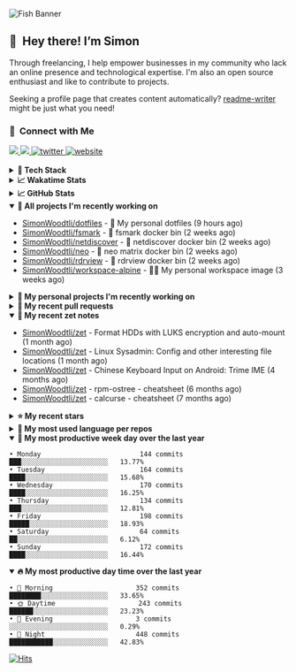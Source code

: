 ![Fish Banner](assets/fish.webp)

## 👋 &nbsp;Hey there! I’m Simon

Through freelancing, I help empower businesses in my community who lack
an online presence and technological expertise. I'm also an open source
enthusiast and like to contribute to projects.

Seeking a profile page that creates content automatically?
[readme-writer] might be just what you need!

### 🤝 &nbsp;Connect with Me

<div align="left">
<a href="https://linkedin.com/in/simonwoodtli" target="_blank">
<img src="https://img.shields.io/badge/linkedin-1E77B5?style=for-the-badge&logo=linkedin&logoColor=white alt=linkedin" />
</a>
<a href="https://github.com/simonwoodtli" target="_blank">
<img src="https://img.shields.io/badge/github-24292E?style=for-the-badge&logo=github&logoColor=white alt=github" />
</a>
<a href="https://twitter.com/simonwoodtlidev" target="_blank">
<img src="https://img.shields.io/badge/twitter-26a7de?style=for-the-badge&logo=twitter&logoColor=white" alt="twitter"/>
</a>
<a href="https://simonwoodtli.com" target="_blank">
<img src="https://img.shields.io/badge/website-E2925F?style=for-the-badge&logo=google-chrome&logoColor=white" alt="website"/>
</a>
</div>
<br/>


<details>
  <summary><b>🧰 Tech Stack</b></summary>
  <div align="center">
  <a href="https://skillicons.dev" target="_blank">
  <img src="https://skillicons.dev/icons?i=js,html,css,bash,python,go,postgresql,docker,vim,linux" alt="JavaScript, HTML, CSS, Bash, Python, Go, PostgreSQL, Docker, Vim,
  Linux">
  </a>
  </div>
</details>

<details>
  <summary><b>📈 Wakatime Stats</b></summary>
  <p align="center"><a href="https://wakatime.com/@SimonWoodtli">
  <img align="center" width="400" height="300" src="https://wakatime.com/share/@SimonWoodtli/7761bcef-e104-47d9-912a-dfd6bf08868b.svg" />
  </a>
  <a href="https://wakatime.com/@SimonWoodtli">
  <img align="center" width="400" height="300" src="https://wakatime.com/share/@SimonWoodtli/341953df-6a40-47b7-8220-ace4eabe0a17.svg" />
  </a></p>

  <h4><b>💬 I've been working with the following languages over the last 7 days</b></h4>

```
• Bash                           13 hrs 15 mins                 █████████████░░░░░░░░░░░░   50.8%
• SWIG                           3 hrs 54 mins                  ████░░░░░░░░░░░░░░░░░░░░░   14.95%
• Markdown                       3 hrs 10 mins                  ███░░░░░░░░░░░░░░░░░░░░░░   12.17%
• GDScript                       1 hr 15 mins                   █░░░░░░░░░░░░░░░░░░░░░░░░   4.8%
• Objective-C                    1 hr 14 mins                   █░░░░░░░░░░░░░░░░░░░░░░░░   4.75%
• Python                         1 hr 4 mins                    █░░░░░░░░░░░░░░░░░░░░░░░░   4.14%
• Other                          40 mins                        █░░░░░░░░░░░░░░░░░░░░░░░░   2.6%
• Assembly                       36 mins                        █░░░░░░░░░░░░░░░░░░░░░░░░   2.33%
• YAML                           22 mins                        ░░░░░░░░░░░░░░░░░░░░░░░░░   1.41%
• Text                           11 mins                        ░░░░░░░░░░░░░░░░░░░░░░░░░   0.73%
• ActionScript 3                 9 mins                         ░░░░░░░░░░░░░░░░░░░░░░░░░   0.63%
• Ezhil                          3 mins                         ░░░░░░░░░░░░░░░░░░░░░░░░░   0.24%
• HTML                           2 mins                         ░░░░░░░░░░░░░░░░░░░░░░░░░   0.18%
• ca65 assembler                 1 min                          ░░░░░░░░░░░░░░░░░░░░░░░░░   0.11%
• Cheetah                        1 min                          ░░░░░░░░░░░░░░░░░░░░░░░░░   0.09%
• Vim Script                     0 secs                         ░░░░░░░░░░░░░░░░░░░░░░░░░   0.03%
• Roff                           0 secs                         ░░░░░░░░░░░░░░░░░░░░░░░░░   0.03%
```

  <h4>👷 I've been working on the following projects over the last 7 days</h4>

```
• dotfiles                       17 hrs 52 mins                 █████████████████░░░░░░░░   68.52%
• Unknown Project                5 hrs 6 mins                   █████░░░░░░░░░░░░░░░░░░░░   19.55%
• foo                            1 hr 11 mins                   █░░░░░░░░░░░░░░░░░░░░░░░░   4.57%
• cloud-os                       40 mins                        █░░░░░░░░░░░░░░░░░░░░░░░░   2.56%
• Private                        38 mins                        █░░░░░░░░░░░░░░░░░░░░░░░░   2.47%
• workspace-alpine               23 mins                        ░░░░░░░░░░░░░░░░░░░░░░░░░   1.49%
• readme-writer                  8 mins                         ░░░░░░░░░░░░░░░░░░░░░░░░░   0.52%
• .fzf                           4 mins                         ░░░░░░░░░░░░░░░░░░░░░░░░░   0.32%
```

  <h4><b>🛠️ I've been working with the following editors over the last 7 days</b></h4>

```
• Vim                            26 hrs 5 mins                  █████████████████████████   100%
```

  <h4><b>💻 I've been working with the following operating systems over the last 7 days</b></h4>

```
• Linux                          26 hrs 5 mins                  █████████████████████████   100%
```

</details>

<details>
  <summary><b>📈 GitHub Stats</b></summary>
  <div align="center">
  <a href="https://github.com/anuraghazra/github-readme-stats"> 
  <img src="https://github-readme-stats.vercel.app/api?username=simonwoodtli&theme=onedark&show_icons=true&hide_rank=true&custom_title=Stats&count_private=true&hide_border=true&hide=issues&line_height=24&bg_color=0d1117" alt="Github Stats">
  <img src="https://github-readme-stats.vercel.app/api/top-langs/?username=simonwoodtli&layout=compact&theme=onedark&count_private=true&hide_border=true&bg_color=0d1117" alt="Top Langs">
  </a>
  </div>
</details>

<details open="">
  <summary><b>👷 All projects I'm recently working on</b></summary>

* [SimonWoodtli/dotfiles](https://github.com/SimonWoodtli/dotfiles) - 🏡 My personal dotfiles (9 hours ago)
* [SimonWoodtli/fsmark](https://github.com/SimonWoodtli/fsmark) - 🐋 fsmark docker bin (2 weeks ago)
* [SimonWoodtli/netdiscover](https://github.com/SimonWoodtli/netdiscover) - 🐋 netdiscover docker bin (2 weeks ago)
* [SimonWoodtli/neo](https://github.com/SimonWoodtli/neo) - 🐋 neo matrix docker bin (2 weeks ago)
* [SimonWoodtli/rdrview](https://github.com/SimonWoodtli/rdrview) - 🐋 rdrview docker bin (2 weeks ago)
* [SimonWoodtli/workspace-alpine](https://github.com/SimonWoodtli/workspace-alpine) - 🤖🐳 My personal workspace image (3 weeks ago)

</details>
<details>
  <summary><b>🌱 My personal projects I'm recently working on</b></summary>

* [SimonWoodtli/dotfiles](https://github.com/SimonWoodtli/dotfiles) - 🏡 My personal dotfiles (9 hours ago)
* [SimonWoodtli/fsmark](https://github.com/SimonWoodtli/fsmark) - 🐋 fsmark docker bin (2 weeks ago)
* [SimonWoodtli/netdiscover](https://github.com/SimonWoodtli/netdiscover) - 🐋 netdiscover docker bin (2 weeks ago)
* [SimonWoodtli/neo](https://github.com/SimonWoodtli/neo) - 🐋 neo matrix docker bin (2 weeks ago)
* [SimonWoodtli/rdrview](https://github.com/SimonWoodtli/rdrview) - 🐋 rdrview docker bin (2 weeks ago)
* [SimonWoodtli/workspace-alpine](https://github.com/SimonWoodtli/workspace-alpine) - 🤖🐳 My personal workspace image (3 weeks ago)

</details>
<details>
  <summary><b>🔨 My recent pull requests</b></summary>

* [feat: add wireguard-generate-keys script](https://github.com/SimonWoodtli/dotfiles-old/pull/14) on [SimonWoodtli/dotfiles-old](https://github.com/SimonWoodtli/dotfiles-old) (13 months ago)
* [feat: add video-to-gif script](https://github.com/SimonWoodtli/dotfiles-old/pull/13) on [SimonWoodtli/dotfiles-old](https://github.com/SimonWoodtli/dotfiles-old) (13 months ago)
* [feat: add spoof-mac-linux script](https://github.com/SimonWoodtli/dotfiles-old/pull/12) on [SimonWoodtli/dotfiles-old](https://github.com/SimonWoodtli/dotfiles-old) (13 months ago)
* [feat: add sp-tmux script](https://github.com/SimonWoodtli/dotfiles-old/pull/11) on [SimonWoodtli/dotfiles-old](https://github.com/SimonWoodtli/dotfiles-old) (13 months ago)
* [feat: add sp script](https://github.com/SimonWoodtli/dotfiles-old/pull/10) on [SimonWoodtli/dotfiles-old](https://github.com/SimonWoodtli/dotfiles-old) (13 months ago)

</details>
<details open="">
  <summary><b>📝 My recent zet notes</b></summary>

* [SimonWoodtli/zet](https://github.com/SimonWoodtli/zet/tree/5c90053d8e9e429e7f6f68f557c97d080eaeb3b2/20230908235916) - Format HDDs with LUKS encryption and auto-mount (1 month ago)
* [SimonWoodtli/zet](https://github.com/SimonWoodtli/zet/tree/f4e6f009cb8f8ff44e9646977125d87dd8f845f9/20230908235236) - Linux Sysadmin: Config and other interesting file locations (1 month ago)
* [SimonWoodtli/zet](https://github.com/SimonWoodtli/zet/tree/d442487a83af583abd23719912a1c1f7496cff33/20230620172505) - Chinese Keyboard Input on Android: Trime IME (4 months ago)
* [SimonWoodtli/zet](https://github.com/SimonWoodtli/zet/tree/3d9625f8bc632c595fa8b28b6f6f09026dd9eec2/20230418171555) - rpm-ostree - cheatsheet (6 months ago)
* [SimonWoodtli/zet](https://github.com/SimonWoodtli/zet/tree/ac39e3c3413746ceaca835b27435b1307b8ece5a/20230405141750) - calcurse - cheatsheet (7 months ago)

</details>
<details>
  <summary><b>⭐ My recent stars</b></summary>

* [junegunn/fzf.vim](https://github.com/junegunn/fzf.vim) - fzf :heart: vim (4 hours ago)
* [chubin/wttr.in](https://github.com/chubin/wttr.in) - :partly_sunny: The right way to check the weather (22 hours ago)
* [tats/w3m](https://github.com/tats/w3m) - Debian's w3m: WWW browsable pager (4 days ago)
* [NetworkBlockDevice/nbd](https://github.com/NetworkBlockDevice/nbd) - Network Block Device (1 month ago)
* [Nuzair46/SpotX-Linux](https://github.com/Nuzair46/SpotX-Linux) - Spotify Ad blocker based on SpotX for Linux (1 month ago)

</details>
<details>
  <summary><b>💬 My most used language per repos</b></summary>

```
• Shell                          15 repos                       █████████████████░░░░░░░░   68.18%
• Dockerfile                     1 repo                         █░░░░░░░░░░░░░░░░░░░░░░░░   4.55%
• JavaScript                     1 repo                         █░░░░░░░░░░░░░░░░░░░░░░░░   4.55%
• CSS                            3 repos                        ███░░░░░░░░░░░░░░░░░░░░░░   13.64%
• Nix                            1 repo                         █░░░░░░░░░░░░░░░░░░░░░░░░   4.55%
• HTML                           1 repo                         █░░░░░░░░░░░░░░░░░░░░░░░░   4.55%
```

</details>
<details open="">
  <summary><b>📆 My most productive week day over the last year</b></summary>

```
• Monday                         144 commits                    ███░░░░░░░░░░░░░░░░░░░░░░   13.77%
• Tuesday                        164 commits                    ████░░░░░░░░░░░░░░░░░░░░░   15.68%
• Wednesday                      170 commits                    ████░░░░░░░░░░░░░░░░░░░░░   16.25%
• Thursday                       134 commits                    ███░░░░░░░░░░░░░░░░░░░░░░   12.81%
• Friday                         198 commits                    █████░░░░░░░░░░░░░░░░░░░░   18.93%
• Saturday                       64 commits                     ██░░░░░░░░░░░░░░░░░░░░░░░   6.12%
• Sunday                         172 commits                    ████░░░░░░░░░░░░░░░░░░░░░   16.44%
```

</details>
<details open="">
  <summary><b>🔥 My most productive day time over the last year</b></summary>

```
• 🌅 Morning                     352 commits                    ████████░░░░░░░░░░░░░░░░░   33.65%
• 🌞 Daytime                     243 commits                    ██████░░░░░░░░░░░░░░░░░░░   23.23%
• 🌇 Evening                     3 commits                      ░░░░░░░░░░░░░░░░░░░░░░░░░   0.29%
• 🌃 Night                       448 commits                    ███████████░░░░░░░░░░░░░░   42.83%
```

</details>

[![Hits](https://hits.seeyoufarm.com/api/count/incr/badge.svg?url=https%3A%2F%2Fgithub.com%2Fsimonwoodtli&count_bg=%23689D6A&title_bg=%23282828&icon=&icon_color=%23E7E7E7&title=views+%28today+%2F+total%29&edge_flat=false)](https://hits.seeyoufarm.com)

[readme-writer]: <https://github.com/SimonWoodtli/readme-writer>
